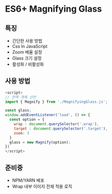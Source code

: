 # ES6+ Magnifying Glass

## 특징

- 간단한 사용 방법
- Css In JavaScript
- Zoom 배율 설정
- Glass 크기 설정
- 활성화 / 비활성화

## 사용 방법

```Javascript
<script>
// 전역 객체 선언
import { Magnify } from './MagnifyingGlass.js';

const glass;
window.addEventListener('load', () => {
  const option = {
    wrap : document.querySelector('.wrap'),
    target : document.querySelector('.target'),
    zoom: 3
  }
  glass = new Magnify(option);
})
</script>
```

## 준비중
- NPM/YARN 배포
- Wrap 내부 이미지 전체 적용 로직

